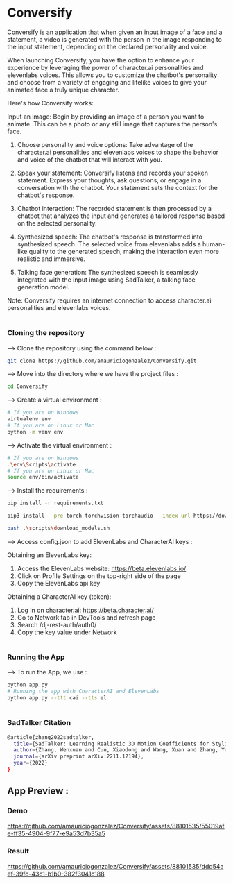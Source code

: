 # Conversify
Conversify is an application that when given an input image of a face and a statement, a video is generated with the person in the image responding to the input statement, depending on the declared personality and voice.

When launching Conversify, you have the option to enhance your experience by leveraging the power of character.ai personalities and elevenlabs voices. This allows you to customize the chatbot's personality and choose from a variety of engaging and lifelike voices to give your animated face a truly unique character.

Here's how Conversify works:

Input an image: Begin by providing an image of a person you want to animate. This can be a photo or any still image that captures the person's face.

  1. Choose personality and voice options: Take advantage of the character.ai personalities and elevenlabs voices to shape the behavior and voice of the chatbot that will interact with you.

  2. Speak your statement: Conversify listens and records your spoken statement. Express your thoughts, ask questions, or engage in a conversation with the chatbot. Your statement sets the context for the chatbot's response.

  3. Chatbot interaction: The recorded statement is then processed by a chatbot that analyzes the input and generates a tailored response based on the selected personality.

  4. Synthesized speech: The chatbot's response is transformed into synthesized speech. The selected voice from elevenlabs adds a human-like quality to the generated speech, making the interaction even more realistic and immersive.

  5. Talking face generation: The synthesized speech is seamlessly integrated with the input image using SadTalker, a talking face generation model.

Note: Conversify requires an internet connection to access character.ai personalities and elevenlabs voices.

#

### Cloning the repository

--> Clone the repository using the command below :
```bash
git clone https://github.com/amauriciogonzalez/Conversify.git

```

--> Move into the directory where we have the project files : 
```bash
cd Conversify

```

--> Create a virtual environment :
```bash
# If you are on Windows
virtualenv env
# If you are on Linux or Mac
python -m venv env
```

--> Activate the virtual environment :
```bash
# If you are on Windows
.\env\Scripts\activate
# If you are on Linux or Mac
source env/bin/activate
```

--> Install the requirements :
```bash
pip install -r requirements.txt

pip3 install --pre torch torchvision torchaudio --index-url https://download.pytorch.org/whl/nightly/cu121

bash .\scripts\download_models.sh

```

--> Access config.json to add ElevenLabs and CharacterAI keys :

Obtaining an ElevenLabs key:
  1. Access the ElevenLabs website: https://beta.elevenlabs.io/
  2. Click on Profile Settings on the top-right side of the page
  3. Copy the ElevenLabs api key

Obtaining a CharacterAI key (token):
  1. Log in on character.ai: https://beta.character.ai/
  2. Go to Network tab in DevTools and refresh page
  3. Search /dj-rest-auth/auth0/
  4. Copy the key value under Network

#

### Running the App

--> To run the App, we use :
```bash
python app.py
# Running the app with CharacterAI and ElevenLabs 
python app.py --ttt cai --tts el
```

#

### SadTalker Citation
```bash
@article{zhang2022sadtalker,
  title={SadTalker: Learning Realistic 3D Motion Coefficients for Stylized Audio-Driven Single Image Talking Face Animation},
  author={Zhang, Wenxuan and Cun, Xiaodong and Wang, Xuan and Zhang, Yong and Shen, Xi and Guo, Yu and Shan, Ying and Wang, Fei},
  journal={arXiv preprint arXiv:2211.12194},
  year={2022}
}
```


## App Preview :

### Demo

https://github.com/amauriciogonzalez/Conversify/assets/88101535/55019afe-ff35-4904-9f77-e9a53d7b35a5


### Result

https://github.com/amauriciogonzalez/Conversify/assets/88101535/ddd54aef-39fc-43c1-b1b0-382f3041c188



#
